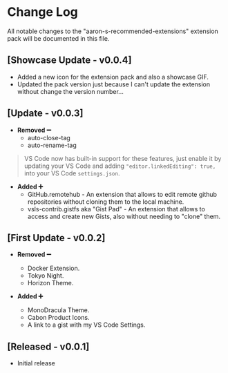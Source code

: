 # Change Log

All notable changes to the "aaron-s-recommended-extensions" extension pack will be documented in this file.

## [Showcase Update - v0.0.4]

- Added a new icon for the extension pack and also a showcase GIF.
- Updated the pack version just because I can't update the extension without change the version number...

## [Update - v0.0.3]

- **Removed ➖**
  - auto-close-tag
  - auto-rename-tag

> VS Code now has built-in support for these features, just enable it by updating your VS Code and adding
> `"editor.linkedEditing": true,` into your VS Code `settings.json`.

- **Added ➕**
  - GitHub.remotehub - An extension that allows to edit remote github repositories without cloning them to the local machine.
  - vsls-contrib.gistfs aka "Gist Pad" - An extension that allows to access and create new Gists, also without needing to "clone" them.

## [First Update - v0.0.2]

- **Removed ➖**
  - Docker Extension.
  - Tokyo Night.
  - Horizon Theme.

- **Added ➕**
  - MonoDracula Theme.
  - Cabon Product Icons.
  - A link to a gist with my VS Code Settings.

## [Released - v0.0.1]

- Initial release

